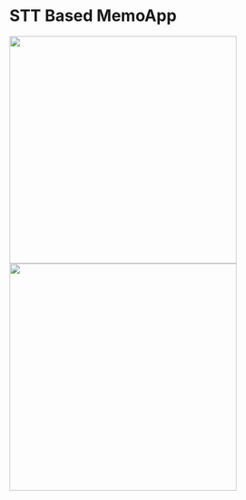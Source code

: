 # STT Based MemoApp

<img src = "https://github.com/se-ryeong/SoundNote/assets/139101661/ee67c1d2-a831-48d7-92c7-8bb23616d039" height = "400"/>
<img src = "https://github.com/se-ryeong/SoundNote/assets/139101661/e9cee46d-f19b-4006-af59-ad155ca2b659" height = "400"/>

